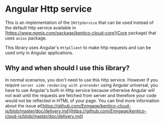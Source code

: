 
# Angular Http service

This is an implementation of the `IHttpService` that can be used instead of the default http service available in [https://www.npmjs.com/package/kentico-cloud-core](Core package) that uses `axios` package. 

This library uses Angular's `HttpClient` to make http requests and can be used only in Angular applications.

## Why and when should I use this library? 

In normal scenarios, you don't need to use this http service. However if you require `server side rendering with prerender` using Angular universal, you have to use Angular's built-in Http service because otherwise Angular will not wait until the requests are fetched from server and therefore your code would not be reflected in HTML of your page. You can find more information about the issue at[https://github.com/Enngage/kentico-cloud-js/blob/master/doc/delivery.md](https://github.com/Enngage/kentico-cloud-js/blob/master/doc/delivery.md)
